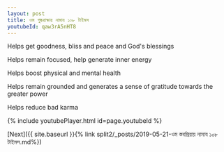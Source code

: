 ```yaml
---
layout: post
title: ওম পুষ্করাক্ষায় নামায ১০৮ টাইমস
youtubeId: qaw3rA5nHT8
---
```

 
 
Helps get goodness, bliss and peace and God's blessings
 
Helps remain focused, help generate inner energy 
 
Helps boost physical and mental health 
 
Helps remain grounded and generates a sense of gratitude towards the greater power 
 
Helps reduce bad karma
 
 
 
 


{% include youtubePlayer.html id=page.youtubeId %}
 
[Next]({{ site.baseurl }}{% link  split2/_posts/2019-05-21-ওম স্তবপ্রিয়ায় নামায ১০৮ টাইমস.md%})
 
